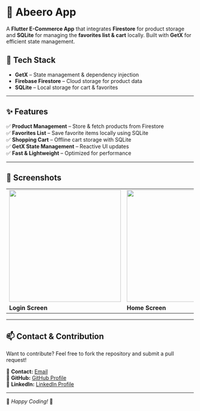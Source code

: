 # 🛒 Abeero App  

A **Flutter E-Commerce App** that integrates **Firestore** for product storage and **SQLite** for managing the **favorites list & cart** locally. Built with **GetX** for efficient state management.  

## 🚀 Tech Stack  
- **GetX** – State management & dependency injection  
- **Firebase Firestore** – Cloud storage for product data  
- **SQLite** – Local storage for cart & favorites  

---

## ✨ Features  
✅ **Product Management** – Store & fetch products from Firestore  
✅ **Favorites List** – Save favorite items locally using SQLite  
✅ **Shopping Cart** – Offline cart storage with SQLite  
✅ **GetX State Management** – Reactive UI updates  
✅ **Fast & Lightweight** – Optimized for performance  

---

## 📸 Screenshots  
<table>
  <tr><td><img src="https://firebasestorage.googleapis.com/v0/b/chattharwat.appspot.com/o/ae7b61183224187.653b970517a79.jpg?alt=media&token=bbbe8f2f-8982-40e6-a09e-5160226ada68" width="300"/></td>
    <td><img src="https://firebasestorage.googleapis.com/v0/b/chattharwat.appspot.com/o/d30ad1183224187.653b970519bf0.jpg?alt=media&token=7b4a9078-3dc1-4a29-9cc6-88955172b88a" width="300"/></td>
    <td><img src="https://firebasestorage.googleapis.com/v0/b/chattharwat.appspot.com/o/7daf31183224187.653b97051a627.jpg?alt=media&token=c8724950-0856-4875-ba4d-244019ce0553" width="300"/></td>
    <td><img src="https://firebasestorage.googleapis.com/v0/b/chattharwat.appspot.com/o/22f4ce183224187.653b9705184db%20(1).jpg?alt=media&token=4d44950d-bfa9-4206-83cb-3cb796ef7ec6" width="300"/></td>
  </tr>
  <tr> <td><b>Login Screen</b></td>
    <td><b>Home Screen</b></td>
    <td><b>Cart Screen</b></td>
    <td><b>Checkout Screen</b></td>
  </tr>
</table>

---

## 📫 Contact & Contribution  

Want to contribute? Feel free to fork the repository and submit a pull request!  

📩 **Contact:** [Email](mailto:sabahmohamed3312@gmail.com)  
🔗 **GitHub:** [GitHub Profile](https://github.com/SABAHMOHAMEDD)  
💼 **LinkedIn:** [LinkedIn Profile](https://www.linkedin.com/in/sabah-mohamed-39320721a/)  

---

🚀 *Happy Coding!* 🎉

